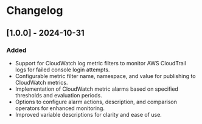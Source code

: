 # Changelog

## [1.0.0] - 2024-10-31

### Added
- Support for CloudWatch log metric filters to monitor AWS CloudTrail logs for failed console login attempts.
- Configurable metric filter name, namespace, and value for publishing to CloudWatch metrics.
- Implementation of CloudWatch metric alarms based on specified thresholds and evaluation periods.
- Options to configure alarm actions, description, and comparison operators for enhanced monitoring.
- Improved variable descriptions for clarity and ease of use.
